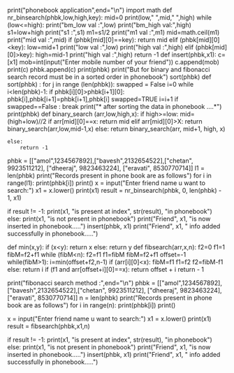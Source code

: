 
print("phonebook application",end="\n")
import math
def nr_binsearch(phbk,low,high,key):
    mid=0
    print(low," ",mid," ",high)
    while (low<=high):
        print("bm_low val :",low)
        print("bm_high val:",high)
        s1=low+high
        print("s1 :",s1)
        m1=s1/2
        print("m1 val :",m1)
        mid=math.ceil(m1)
        print("mid val :",mid)
        if (phbk[mid][0]==key):
            return mid
        elif (phbk[mid][0]<key):
            low=mid+1
            print("low val :",low)
            print("high val :",high)
        elif (phbk[mid][0]>key):
            high=mid-1
            print("high val :",high)
    return -1 
def insert(phbk,x1):
    c=[x1]
    mob=int(input("Enter mobile number of your friend"))
    c.append(mob)
    print(c)
    phbk.append(c)
    print(phbk)
    print("But for binary and fibonacci search record must be in a sorted order in phonebook")
    sort(phbk)
def sort(phbk) :
    for j in range (len(phbk)):
        swapped = False 
        i=0
        while i<len(phbk)-1:
            if phbk[i][0]>phbk[i+1][0]:
                phbk[i],phbk[i+1]=phbk[i+1],phbk[i]
                swapped=TRUE
            i=i+1
        if swapped==False :
            break
    print("* after sorting the data in phonebook ....*")
    print(phbk)
def binary_search (arr,low,high,x):
    if high>=low:
        mid=(high+low)//2
        if arr[mid][0]==x:
            return mid
        elif arr[mid][0]>X:
            return binary_search(arr,low,mid-1,x)
        else:
            return binary_search(arr, mid+1, high, x)
        
    else:
        return -1

phbk = [["amol",1234567892],["bavesh",2132654522],["chetan", 9923511212], ["dheeraj", 9823463224], ["eravati", 8530770714]]
l1 = len(phbk)
print("Records present in phone book are as follows")
for i in range(l1):
    print(phbk[i])
    print()
x = input("Enter friend name u want to search:")
x1 = x.lower() 
print(x1)
result = nr_binsearch(phbk, 0, len(phbk) - 1, x1)

if result != -1:
    print(x1, "is present at index", str(result), "in phonebook")
else:
    print(x1, "is not present in phonebook")
    print("Friend", x1, "is now inserted in phonebook.....")
    insert(phbk, x1)
    print("Friend", x1, " info added successfully in phonebook.....")


def min(x,y):
    if (x<y):
        return x
    else:
        return y
def fibsearch(arr,x,n):
    f2=0
    f1=1
    fibM=f2+f1
    while (fibM<n):
        f2=f1
        f1=fibM
        fibM=f2+f1
        offset=-1
        while(fibM>1):
            i=min(offset+f2,n-1)
            if (arr[i][0]<x):
                fibM=f1
                f1=f2
                f2=fibM-f1
            else:
                return i
            if (f1 and arr[offset+i][0]==x):
                return offset + i
        return - 1

print("fibonacci search method :",end="\n")
phbk = [["amol",1234567892],["bavesh",2132654522],["chetan", 9923511212], ["dheeraj", 9823463224], ["eravati", 8530770714]]
n = len(phbk)
print("Records present in phone book are as follows")
for i in range(n):
    print(phbk[i])
    print()

x = input("Enter friend name u want to search:")
x1 = x.lower() 
print(x1)
result = fibsearch(phbk,x1,n)

if result != -1:
    print(x1, "is present at index", str(result), "in phonebook")
else:
    print(x1, "is not present in phonebook")
    print("Friend", x1, "is now inserted in phonebook.....")
    insert(phbk, x1)
    print("Friend", x1, " info added successfully in phonebook.....")
